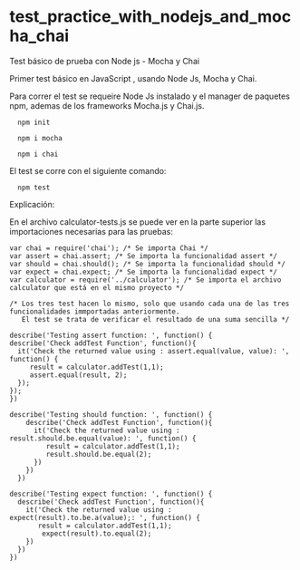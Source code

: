 # test_practice_with_nodejs_and_mocha_chai
Test básico de prueba con Node js - Mocha y Chai

Primer test básico en JavaScript , usando Node Js, Mocha y Chai.

Para correr el test se requeire Node Js instalado y el manager de paquetes npm, ademas de los frameworks Mocha.js y Chai.js.

      npm init
      
      npm i mocha
      
      npm i chai

El test se corre con el siguiente comando:

      npm test
 
 Explicación:
 
 En el archivo calculator-tests.js se puede ver en la parte superior las importaciones necesarias para las pruebas:
 
    var chai = require('chai'); /* Se importa Chai */
    var assert = chai.assert; /* Se importa la funcionalidad assert */
    var should = chai.should(); /* Se importa la funcionalidad should */
    var expect = chai.expect; /* Se importa la funcionalidad expect */
    var calculator = require('../calculator'); /* Se importa el archivo calculator que está en el mismo proyecto */
  
    /* Los tres test hacen lo mismo, solo que usando cada una de las tres funcionalidades immportadas anteriormente. 
       El test se trata de verificar el resultado de una suma sencilla */

    describe('Testing assert function: ', function() {
    describe('Check addTest Function', function(){
      it('Check the returned value using : assert.equal(value, value): ', function() {
         result = calculator.addTest(1,1);
         assert.equal(result, 2);
      });
    });
    })

    describe('Testing should function: ', function() {
        describe('Check addTest Function', function(){
          it('Check the returned value using : result.should.be.equal(value): ', function() {
             result = calculator.addTest(1,1);
             result.should.be.equal(2);
          })
        })
      })

    describe('Testing expect function: ', function() {
      describe('Check addTest Function', function(){
        it('Check the returned value using : expect(result).to.be.a(value);: ', function() {
           result = calculator.addTest(1,1);
            expect(result).to.equal(2);
        })
      })
    })
